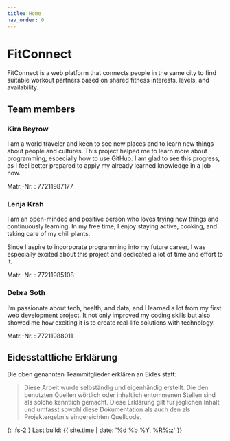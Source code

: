 ```yaml
---
title: Home
nav_order: 0
---
```


# FitConnect

FitConnect is a web platform that connects people in the same city to find suitable workout partners based on shared fitness interests, levels, and availability.

## Team members

### Kira Beyrow

I am a world traveler and keen to see new places and to learn new things about people and cultures. This project helped me to learn more about programming, especially how to use GitHub. I am glad to see this progress, as I feel better prepared to apply my already learned knowledge in a job now.

Matr.-Nr.
: 77211987177

### Lenja Krah

I am an open-minded and positive person who loves trying new things and continuously learning. In my free time, I enjoy staying active, cooking, and taking care of my chili plants.

Since I aspire to incorporate programming into my future career, I was especially excited about this project and dedicated a lot of time and effort to it.

Matr.-Nr.
: 77211985108

### Debra Soth

I’m passionate about tech, health, and data, and I learned a lot from my first web development project. It not only improved my coding skills but also showed me how exciting it is to create real-life solutions with technology.

Matr.-Nr.
: 77211988011 

## Eidesstattliche Erklärung

Die oben genannten Teammitglieder erklären an Eides statt:

> Diese Arbeit wurde selbständig und eigenhändig erstellt. Die den benutzten Quellen wörtlich oder inhaltlich entommenen Stellen sind als solche kenntlich gemacht. Diese Erklärung gilt für jeglichen Inhalt und umfasst sowohl diese Dokumentation als auch den als Projektergebnis eingereichten Quellcode.

{: .fs-2 }
Last build: {{ site.time | date: '%d %b %Y, %R%:z' }}
